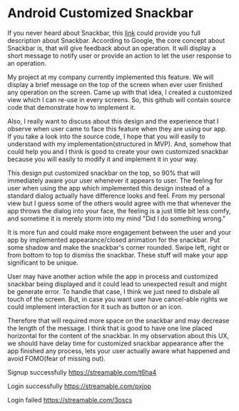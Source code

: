 # Android Customized Snackbar

If you never heard about Snackbar, this <a href="goo.gl/QsXJmI">link</a> could provide you full description about Snackbar. According to Google, the core concept about Snackbar is, that will give feedback about an operation. It will display a short message to notify user or provide an action to let the user response to an operation.

My project at my company currently implemented this feature. We will display a brief message on the top of the screen when ever user finished any operation on the screen. Came up with that idea, I created a customized view which I can re-use in every screens. So, this github will contain source code that demonstrate how to implement it.

Also, I really want to discuss about this design and the experience that I observe when user came to face this feature when they are using our app. If you take a look into the source code, I hope that you will easily to understand with my implementation(structured in MVP). And, somehow that could help you and I think is good to create your own customized snackbar because you will easily to modify it and implement it in your way.

This design put customized snackbar on the top, so 90% that will immediately aware your user whenever it appears to user. The feeling for user when using the app which implemented this design instead of a standard dialog actually have difference looks and feel. From my personal view but I guess some of the others would agree with me that whenever the app throws the dialog into your face, the feeling is a just little bit less comfy, and sometime it is merely storm into my mind "Did I do something wrong."

It is more fun and could make more engagement between the user and your app by implemented appearance/closed animation for the snackbar. Put some shadow and make the snackbar's corner rounded. Swipe left, right or from bottom to top to dismiss the snackbar. These stuff will make your app significant to be unique.

User may have another action while the app in process and customized snackbar being displayed and it could lead to unexpected result and might be generate error. To handle that case, I think we just need to disbale all touch of the screen. But, in case you want user have cancel-able rights we could implement interaction for it such as button or an icon. 

Therefore that will required more space on the snackbar and may decrease the length of the message. I think that is good to have one line placed horizontal for the content of the snackbar.  In my observation about this UX, we should have delay time for customized snackbar appearance after the app finished any process, lets your user actually aware what happened and avoid FOMO(fear of missing out).

Signup successfully
https://streamable.com/t6ha4

Login successfully
https://streamable.com/pxjop

Login failed
https://streamable.com/3oscs
